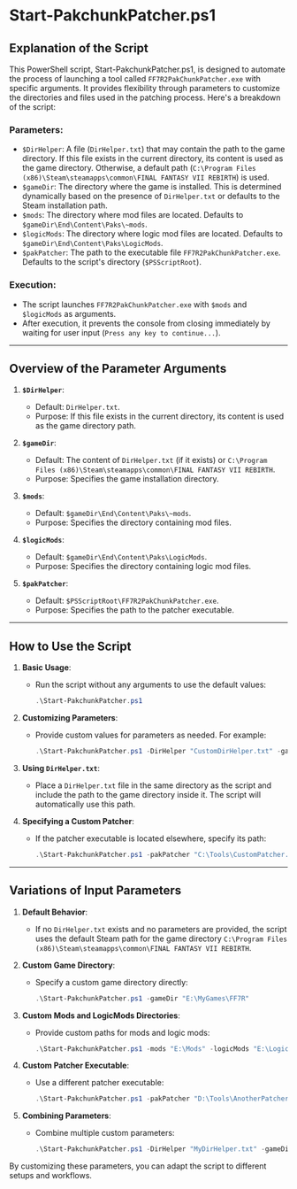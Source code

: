# Start-PakchunkPatcher.ps1
## Explanation of the Script

This PowerShell script, Start-PakchunkPatcher.ps1, is designed to automate the process of launching a tool called `FF7R2PakChunkPatcher.exe` with specific arguments. It provides flexibility through parameters to customize the directories and files used in the patching process. Here's a breakdown of the script:

### **Parameters**:
   - `$DirHelper`: A file (`DirHelper.txt`) that may contain the path to the game directory. If this file exists in the current directory, its content is used as the game directory. Otherwise, a default path (`C:\Program Files (x86)\Steam\steamapps\common\FINAL FANTASY VII REBIRTH`) is used.
   - `$gameDir`: The directory where the game is installed. This is determined dynamically based on the presence of `DirHelper.txt` or defaults to the Steam installation path.
   - `$mods`: The directory where mod files are located. Defaults to `$gameDir\End\Content\Paks\~mods`.
   - `$logicMods`: The directory where logic mod files are located. Defaults to `$gameDir\End\Content\Paks\LogicMods`.
   - `$pakPatcher`: The path to the executable file `FF7R2PakChunkPatcher.exe`. Defaults to the script's directory (`$PSScriptRoot`).

### **Execution**:
   - The script launches `FF7R2PakChunkPatcher.exe` with `$mods` and `$logicMods` as arguments.
   - After execution, it prevents the console from closing immediately by waiting for user input (`Press any key to continue...`).

---

## Overview of the Parameter Arguments

1. **`$DirHelper`**:
   - Default: `DirHelper.txt`.
   - Purpose: If this file exists in the current directory, its content is used as the game directory path.

2. **`$gameDir`**:
   - Default: The content of `DirHelper.txt` (if it exists) or `C:\Program Files (x86)\Steam\steamapps\common\FINAL FANTASY VII REBIRTH`.
   - Purpose: Specifies the game installation directory.

3. **`$mods`**:
   - Default: `$gameDir\End\Content\Paks\~mods`.
   - Purpose: Specifies the directory containing mod files.

4. **`$logicMods`**:
   - Default: `$gameDir\End\Content\Paks\LogicMods`.
   - Purpose: Specifies the directory containing logic mod files.

5. **`$pakPatcher`**:
   - Default: `$PSScriptRoot\FF7R2PakChunkPatcher.exe`.
   - Purpose: Specifies the path to the patcher executable.

---

## How to Use the Script

1. **Basic Usage**:
   - Run the script without any arguments to use the default values:
     ```powershell
     .\Start-PakchunkPatcher.ps1
     ```

2. **Customizing Parameters**:
   - Provide custom values for parameters as needed. For example:
     ```powershell
     .\Start-PakchunkPatcher.ps1 -DirHelper "CustomDirHelper.txt" -gameDir "D:\Games\FF7R" -mods "D:\Mods" -logicMods "D:\LogicMods"
     ```

3. **Using `DirHelper.txt`**:
   - Place a `DirHelper.txt` file in the same directory as the script and include the path to the game directory inside it. The script will automatically use this path.

4. **Specifying a Custom Patcher**:
   - If the patcher executable is located elsewhere, specify its path:
     ```powershell
     .\Start-PakchunkPatcher.ps1 -pakPatcher "C:\Tools\CustomPatcher.exe"
     ```

---

## Variations of Input Parameters

1. **Default Behavior**:
   - If no `DirHelper.txt` exists and no parameters are provided, the script uses the default Steam path for the game directory `C:\Program Files (x86)\Steam\steamapps\common\FINAL FANTASY VII REBIRTH`.

2. **Custom Game Directory**:
   - Specify a custom game directory directly:
     ```powershell
     .\Start-PakchunkPatcher.ps1 -gameDir "E:\MyGames\FF7R"
     ```

3. **Custom Mods and LogicMods Directories**:
   - Provide custom paths for mods and logic mods:
     ```powershell
     .\Start-PakchunkPatcher.ps1 -mods "E:\Mods" -logicMods "E:\LogicMods"
     ```

4. **Custom Patcher Executable**:
   - Use a different patcher executable:
     ```powershell
     .\Start-PakchunkPatcher.ps1 -pakPatcher "D:\Tools\AnotherPatcher.exe"
     ```

5. **Combining Parameters**:
   - Combine multiple custom parameters:
     ```powershell
     .\Start-PakchunkPatcher.ps1 -DirHelper "MyDirHelper.txt" -gameDir "F:\Games\FF7R" -mods "F:\Mods" -logicMods "F:\LogicMods" -pakPatcher "F:\Tools\CustomPatcher.exe"
     ```

By customizing these parameters, you can adapt the script to different setups and workflows.